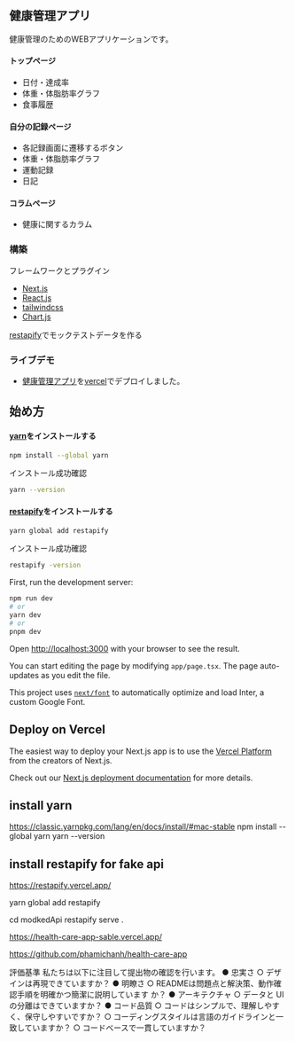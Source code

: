 ## 健康管理アプリ
健康管理のためのWEBアプリケーションです。

#### トップページ
- 日付・達成率
- 体重・体脂肪率グラフ
- 食事履歴


#### 自分の記録ページ
- 各記録画面に遷移するボタン
- 体重・体脂肪率グラフ
- 運動記録
- 日記

#### コラムページ
- 健康に関するカラム

### 構築
フレームワークとプラグイン
* [Next.js](https://nextjs.org/)
* [React.js](https://react.dev/)
* [tailwindcss](https://tailwindcss.com/)
* [Chart.js](https://www.chartjs.org/)

[restapify](https://restapify.vercel.app/)でモックテストデータを作る

### ライブデモ
* [健康管理アプリ](https://health-care-app-sable.vercel.app/)を[vercel](https://vercel.com/)でデプロイしました。

## 始め方

#### [yarn](https://yarnpkg.com/)をインストールする
```bash
npm install --global yarn
```

インストール成功確認
```bash
yarn --version
```

#### [restapify](https://restapify.vercel.app/)をインストールする

```bash
yarn global add restapify
```

インストール成功確認
```bash
restapify -version
```



First, run the development server:

```bash
npm run dev
# or
yarn dev
# or
pnpm dev
```

Open [http://localhost:3000](http://localhost:3000) with your browser to see the result.

You can start editing the page by modifying `app/page.tsx`. The page auto-updates as you edit the file.

This project uses [`next/font`](https://nextjs.org/docs/basic-features/font-optimization) to automatically optimize and load Inter, a custom Google Font.

## Deploy on Vercel

The easiest way to deploy your Next.js app is to use the [Vercel Platform](https://vercel.com/new?utm_medium=default-template&filter=next.js&utm_source=create-next-app&utm_campaign=create-next-app-readme) from the creators of Next.js.

Check out our [Next.js deployment documentation](https://nextjs.org/docs/deployment) for more details.



## install yarn
https://classic.yarnpkg.com/lang/en/docs/install/#mac-stable
npm install --global yarn
yarn --version

## install restapify for fake api
https://restapify.vercel.app/

yarn global add restapify

cd modkedApi
restapify serve .


https://health-care-app-sable.vercel.app/

https://github.com/phamichanh/health-care-app

評価基準
私たちは以下に注目して提出物の確認を行います。
● 忠実さ
  ○ デザインは再現できていますか？
● 明瞭さ
  ○ READMEは問題点と解決策、動作確認手順を明確かつ簡潔に説明しています
か？
● アーキテクチャ
  ○ データと UI の分離はできていますか？
● コード品質
  ○ コードはシンプルで、理解しやすく、保守しやすいですか？
  ○ コーディングスタイルは言語のガイドラインと一致していますか？
  ○ コードベースで一貫していますか？
